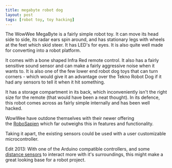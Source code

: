```yaml
---
title: megabyte robot dog
layout: post
tags: [robot toy, toy hacking]
---
```

The WowWee MegaByte is a fairly simple robot toy. It can move its head side to side, its radar ears spin around, and has stationary legs with wheels at the feet which skid steer. It has LED's for eyes. It is also quite well made for converting into a robot platform.

It comes with a bone shaped Infra Red remote control. It also has a fairly sensitive sound sensor and can make a fairly aggressive noise when it wants to. It is also one of the few lower end robot dog toys that can turn corners - which would give it an advantage over the Tekno Robot Dog if it had any sensors to tell it when it hit something.

It has a storage compartment in its back, which inconveniently isn't the right size for the remote (that would have been a neat thought). In its defence, this robot comes across as fairly simple internally and has been well hacked.

WowWee have outdone themselves with their newer offering the [RoboSapien](/wiki/robosapien.html) which far outweighs this in features and functionality.

Taking it apart, the existing sensors could be used with a user customizable microcontroller.

Edit 2013: With one of the Arduino compatible controllers, and some [distance sensors](/products/hc-sr04-distance-sensor.html) to interact more with it's surroundings, this might make a great looking base for a robot project.
